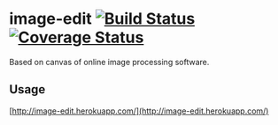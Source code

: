 # image-edit    [![Build Status](https://travis-ci.org/baoyouwangning/image-edit.svg?branch=master)](https://travis-ci.org/baoyouwangning/image-edit)   [![Coverage Status](https://coveralls.io/repos/github/baoyouwangning/image-edit/badge.svg?branch=master)](https://coveralls.io/github/baoyouwangning/image-edit?branch=master)  
Based on canvas of online image processing software.
## Usage
 [http://image-edit.herokuapp.com/](http://image-edit.herokuapp.com/)